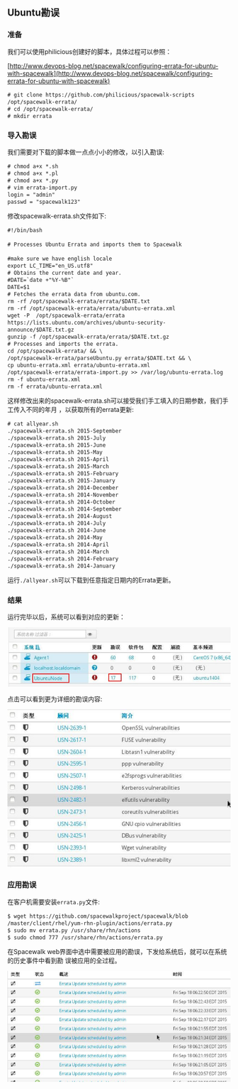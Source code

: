 ## Ubuntu勘误

### 准备
我们可以使用philicious创建好的脚本，具体过程可以参照：    

[http://www.devops-blog.net/spacewalk/configuring-errata-for-ubuntu-with-spacewalk](http://www.devops-blog.net/spacewalk/configuring-errata-for-ubuntu-with-spacewalk)   

```
# git clone https://github.com/philicious/spacewalk-scripts /opt/spacewalk-errata/
# cd /opt/spacewalk-errata/
# mkdir errata
```

### 导入勘误
我们需要对下载的脚本做一点点小小的修改，以引入勘误:    

```
# chmod a+x *.sh
# chmod a+x *.pl
# chmod a+x *.py
# vim errata-import.py
login = "admin"
passwd = "spacewalk123"
```

修改spacewalk-errata.sh文件如下:    

```
#!/bin/bash

# Processes Ubuntu Errata and imports them to Spacewalk

#make sure we have english locale
export LC_TIME="en_US.utf8"
# Obtains the current date and year.
#DATE=`date +"%Y-%B"`
DATE=$1
# Fetches the errata data from ubuntu.com.
rm -rf /opt/spacewalk-errata/errata/$DATE.txt
rm -rf /opt/spacewalk-errata/errata/ubuntu-errata.xml
wget -P  /opt/spacewalk-errata/errata
https://lists.ubuntu.com/archives/ubuntu-security-announce/$DATE.txt.gz
gunzip -f /opt/spacewalk-errata/errata/$DATE.txt.gz
# Processes and imports the errata.
cd /opt/spacewalk-errata/ && \
/opt/spacewalk-errata/parseUbuntu.py errata/$DATE.txt && \
cp ubuntu-errata.xml errata/ubuntu-errata.xml
/opt/spacewalk-errata/errata-import.py >> /var/log/ubuntu-errata.log
rm -f ubuntu-errata.xml
rm -f errata/ubuntu-errata.xml
```

这样修改出来的spacewalk-errata.sh可以接受我们手工填入的日期参数，我们手工传入不同的年月
，以获取所有的errata更新:    

```
# cat allyear.sh
./spacewalk-errata.sh 2015-September
./spacewalk-errata.sh 2015-July
./spacewalk-errata.sh 2015-June
./spacewalk-errata.sh 2015-May
./spacewalk-errata.sh 2015-April
./spacewalk-errata.sh 2015-March
./spacewalk-errata.sh 2015-February
./spacewalk-errata.sh 2015-January
./spacewalk-errata.sh 2014-December
./spacewalk-errata.sh 2014-November
./spacewalk-errata.sh 2014-October
./spacewalk-errata.sh 2014-September
./spacewalk-errata.sh 2014-August
./spacewalk-errata.sh 2014-July
./spacewalk-errata.sh 2014-June
./spacewalk-errata.sh 2014-May
./spacewalk-errata.sh 2014-April
./spacewalk-errata.sh 2014-March
./spacewalk-errata.sh 2014-February
./spacewalk-errata.sh 2014-January
```

运行`./allyear.sh`可以下载到任意指定日期内的Errata更新。      

### 结果
运行完毕以后，系统可以看到对应的更新：    

![/images/2015_09_18_18_11_09_628x167.jpg](/images/2015_09_18_18_11_09_628x167.jpg)   

点击可以看到更为详细的勘误内容:    

![/images/2015_09_18_18_12_29_539x381.jpg](/images/2015_09_18_18_12_29_539x381.jpg)   

### 应用勘误
在客户机需要安装`errata.py`文件:    

```
$ wget https://github.com/spacewalkproject/spacewalk/blob
/master/client/rhel/yum-rhn-plugin/actions/errata.py
$ sudo mv errata.py /usr/share/rhn/actions
$ sudo chmod 777 /usr/share/rhn/actions/errata.py
```

在Spacewalk web界面中选中需要被应用的勘误，下发给系统后，就可以在系统的历史事件中看到勘
误被应用的全过程。    

![/images/2015_09_18_18_23_15_688x341.jpg](/images/2015_09_18_18_23_15_688x341.jpg)   
